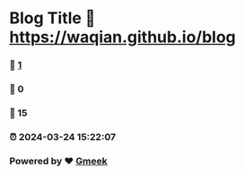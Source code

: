 # Blog Title :link: https://waqian.github.io/blog 
### :page_facing_up: [1](https://waqian.github.io/blog/tag.html) 
### :speech_balloon: 0 
### :hibiscus: 15 
### :alarm_clock: 2024-03-24 15:22:07 
### Powered by :heart: [Gmeek](https://github.com/Meekdai/Gmeek)
